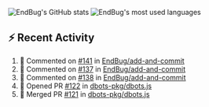 ![EndBug's GitHub stats](https://github-readme-stats.vercel.app/api?username=endbug&show_icons=true)
![EndBug's most used languages](https://github-readme-stats.vercel.app/api/top-langs/?username=endbug&layout=compact)

## ⚡ Recent Activity

<!--START_SECTION:activity-->
1. 💬 Commented on [#141](https://github.com//EndBug/add-and-commit/issues/141) in [EndBug/add-and-commit](https://github.com//EndBug/add-and-commit)
2. 💬 Commented on [#137](https://github.com//EndBug/add-and-commit/issues/137) in [EndBug/add-and-commit](https://github.com//EndBug/add-and-commit)
3. 💬 Commented on [#138](https://github.com//EndBug/add-and-commit/issues/138) in [EndBug/add-and-commit](https://github.com//EndBug/add-and-commit)
4. 💪 Opened PR [#122](https://github.com//dbots-pkg/dbots.js/pull/122) in [dbots-pkg/dbots.js](https://github.com//dbots-pkg/dbots.js)
5. 🎉 Merged PR [#121](https://github.com//dbots-pkg/dbots.js/pull/121) in [dbots-pkg/dbots.js](https://github.com//dbots-pkg/dbots.js)
<!--END_SECTION:activity-->
